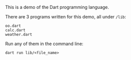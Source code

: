 This is a demo of the Dart programming language. 

There are 3 programs written for this demo, all under `/lib`:
```
oo.dart
calc.dart
weather.dart
```

Run any of them in the command line:
```
dart run lib/<file_name>
```